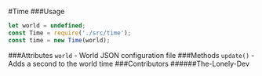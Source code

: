 #Time
###Usage

```javascript
let world = undefined;
const Time = require('./src/time');
const time = new Time(world);
```

###Attributes
`world` - World JSON configuration file
###Methods
`update()` - Adds a second to the world time
###Contributors
######The-Lonely-Dev
